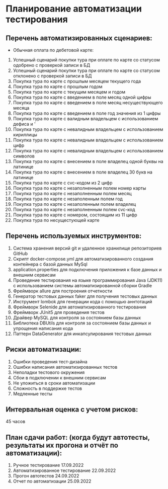 # Планирование автоматизации тестирования

## Перечень автоматизированных сценариев:
* Обычная оплата по дебетовой карте:
1. Успешный сценарий покупки тура при оплате по карте со статусом одобрено с проверкой записи в БД
1. Успешный сценарий покупки тура при оплате по карте со статусом отклонено с проверкой записи в БД
1. Покупка тура по карте с прошлым месяцем текущего года
1. Покупка тура по карте с прошлым годом
1. Покупка тура по карте с текущим месяцем и годом 
1. Покупка тура по карте с введением в поле месяц одной цифры 
1. Покупка тура по карте с введением в поле месяц несуществующего месяца
1. Покупка тура по карте с введением в поле год значения из 1 цифры
1. Покупка тура по карте с валидным владельцем с использованием дефиса и '
1. Покупка тура по карте с невалидным владельцем с использованием кириллицы
1. Покупка тура по карте с невалидным владельцем с использованием цифр
1. Покупка тура по карте с невалидным владельцем с использованием символов
1. Покупка тура по карте с внесением в поле владелец одной буквы на латинице
1. Покупка тура по карте с внесением в поле владелец 30 букв на латинице
1. Покупка тура по карте с cvc-кодом из 2 цифр
1. Покупка тура по карте с незаполненным полем номер карты
1. Покупка тура по карте с незаполненным полем месяц
1. Покупка тура по карте с незаполенным полем год
1. Покупка тура по карте с незаполенным полем владелец
1. Покупка тура по карте с незаполненным полем cvc-код
1. Покупка тура по карте с номером, состоящим из 11 цифр
1. Покупка тура по несущестующей карте

## Перечень используемых инструментов:
1. Система хранения версий git и удаленное хранилище репозиториев GitHub
1. Скрипт docker-compose.yml для автоматизированного создания контейнера с базой данных MySql
1. application.properties для подключения приложения к базе данных и внешним сервисам
1. Проведение тестирования на языке программирования Java (JDK11) с использованием системы автоматизированной сборки Gradle
1. Фреймворк allure для построения отчетности
1. Генератор тестовых данных faker для получения тестовых данных 
1. Инструмент lombok для генерации кода с помощью аннтотаций
1. Фреймворк Selenide для автоматизированного тестирования  
1. Фреймворк JUnit5 для проведения тестов
1. Драйвер MySQL для контроля за состоянием базы данных
1. Библиотека DBUtils для контроля за состоянием базы данных и упрощения написания кода
1. Паттерн DataGenerator для инкапсулирования тестовых данных

## Риски автоматизации:
1. Ошибки проведения тест-дизайна
1. Ошибки написания автоматизированных тестов
1. Неполадки тестового окружения
1. Сбои в подключении к внешним сервисам
1. Не уложиться в сроки автоматизации 
1. Сложность в поддержке тестов
1. Медленные тесты

## Интервальная оценка с учетом рисков:
45 часов

## План сдачи работ: (когда будут автотесты, результаты их прогона и отчёт по автоматизации):
1. Ручное тестирование 17.09.2022
1. Автоматизированное тестирование 22.09.2022
1. Прогон автотестов 24.09.2022
1. Отчет по автоматизации 25.09.2022



 
